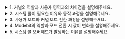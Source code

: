 <details>
    <summary>1. 커널의 역할과 사용자 영역과의 차이점을 설명해주세요.</summary>
    <br>
    
"커널은 운영체제의 **핵심 부분**으로, 하드웨어와 애플리케이션 사이에서 **중재자 역할**을 담당합니다."

커널의 가장 중요한 역할은 **시스템 자원 관리**입니다. CPU 스케줄링을 통해 여러 프로세스가 공정하게 CPU를 사용하도록 조율하고, 메모리 관리를 통해 각 프로세스가 안전하게 메모리 공간을 할당받아 사용할 수 있게 보장합니다. 또한 파일 시스템 관리, 디바이스 드라이버 제어, 네트워크 통신 등 **하드웨어와 직접 상호작용하는 모든 저수준 작업**을 처리합니다.

사용자 영역과의 핵심 차이점은 **실행 권한과 접근 범위**입니다. 커널은 **커널 모드**에서 실행되어 시스템의 모든 자원에 제한 없이 접근할 수 있습니다. 반면 사용자 영역의 프로그램들은 **사용자 모드**에서 실행되며, 보안상 하드웨어 직접 접근이 금지됩니다.

메모리 공간도 **완전히 분리**되어 있습니다. 커널은 보호된 커널 공간을 사용하고, 사용자 프로그램들은 각각 독립된 가상 메모리 공간을 할당받습니다. 사용자 프로그램이 파일 읽기나 네트워크 통신 같은 작업을 하려면 반드시 **시스템 콜**을 통해 커널에 요청해야 합니다. 이때 **모드 전환**이 발생하면서 커널이 대신 작업을 수행하고 결과를 돌려주는 방식으로 **시스템의 안정성과 보안**을 보장합니다.

</details>

<details>
    <summary>2. 시스템 콜이 필요한 이유와 동작 과정을 설명해주세요.</summary>
    <br>
    
"시스템 콜은 **사용자 프로그램이 커널 서비스를 요청하기 위한 유일한 통로**입니다."

시스템 콜이 필요한 가장 중요한 이유는 **보안과 안정성 보장**입니다. 만약 사용자 프로그램이 하드웨어에 직접 접근할 수 있다면, 악의적인 프로그램이 시스템을 망가뜨리거나 다른 프로그램의 메모리를 침범할 수 있습니다. 따라서 **하드웨어 접근을 커널이 독점**하고, 사용자 프로그램은 반드시 커널을 통해서만 하드웨어를 사용할 수 있도록 제한합니다.

또한 **자원 관리의 일관성**을 위해서도 필요합니다. 여러 프로그램이 동시에 파일을 읽거나 네트워크를 사용할 때, 커널이 중앙에서 조율해야 충돌 없이 안전하게 작업할 수 있습니다.

**시스템 콜의 동작 과정**을 설명드리면, 먼저 사용자 프로그램이 `read()` 같은 라이브러리 함수를 호출합니다. 이 함수가 **시스템 콜 번호와 매개변수를 CPU 레지스터에 설정**하고, **소프트웨어 인터럽트**를 발생시켜 **사용자 모드에서 커널 모드로 전환**합니다.

커널 모드로 전환되면 **인터럽트 핸들러**가 시스템 콜 번호를 확인해서 **시스템 콜 테이블**에서 해당하는 커널 함수를 찾아 실행합니다. 커널 함수가 실제 하드웨어 작업을 처리한 후, **결과를 레지스터에 저장**하고 **사용자 모드로 복귀**합니다.

예를 들어 파일을 읽을 때는, 커널이 파일 시스템을 통해 디스크에서 데이터를 읽어와 사용자 버퍼에 복사하고, 읽은 바이트 수를 반환합니다. 이 과정에서 **모드 전환 오버헤드**가 발생하지만, 시스템의 안정성을 위해 반드시 필요한 메커니즘입니다.

</details>

<details>
    <summary>3. 사용자 모드와 커널 모드 전환 과정을 설명해주세요.</summary>
    <br>
    
 "모드 전환은 **CPU의 권한 수준을 변경하는 핵심 메커니즘**으로, 시스템의 보안과 안정성을 보장합니다."

**사용자 모드에서 커널 모드로 전환하는 과정**을 말씀드리면, 사용자 프로그램이 시스템 콜을 호출하면 **소프트웨어 인터럽트**가 발생합니다. 이 순간 **CPU가 자동으로 현재 실행 상태를 보존**합니다. 구체적으로는 **프로그램 카운터, 스택 포인터, 범용 레지스터 값들**을 모두 커널 스택에 저장하고, **CPU의 모드 비트를 0으로 변경**해서 커널 모드로 전환됩니다.

그 다음 **인터럽트 벡터 테이블**을 참조해서 해당하는 **인터럽트 핸들러 주소로 점프**합니다. 이때 중요한 것은 **사용자 스택에서 커널 스택으로 전환**된다는 점입니다. 커널이 시스템 콜 번호를 확인하고 **시스템 콜 테이블에서 적절한 커널 함수를 찾아 실행**합니다.

**커널 모드에서 사용자 모드로 복귀하는 과정**은 반대입니다. 커널 함수가 작업을 완료하면 **결과값을 특정 레지스터에 저장**하고, **복귀 명령어**를 실행합니다. 이때 이전에 저장했던 **사용자 프로그램의 모든 실행 상태를 복원**합니다. **프로그램 카운터, 스택 포인터, 레지스터 값들**을 원래대로 되돌리고, **CPU의 모드 비트를 1로 설정**해서 사용자 모드로 복귀합니다.

**모드 전환의 오버헤드**도 고려해야 할 중요한 부분입니다. 레지스터 저장과 복원, 캐시 무효화, TLB 플러시 등으로 인해 **상당한 시간이 소요**됩니다. 하지만 이는 **시스템 보안과 안정성을 위해 반드시 감수해야 하는 비용**입니다.

가장 중요한 점은 모든 모드 전환이 **하드웨어 차원에서 강제적으로 이루어진다**는 것입니다. 사용자 프로그램이 임의로 커널 모드로 전환할 수 없고, 오직 **인터럽트, 예외, 시스템 콜을 통해서만 가능**합니다.

</details>

<details>
    <summary>4. Modebit의 역할과 모드 전환 시 값이 변화를 설명해주세요.</summary>
    <br>
    
"Modebit는 **CPU 내부의 특별한 레지스터 비트**로, 현재 실행 중인 프로그램의 **권한 수준을 나타내는 핵심 지표**입니다."

Modebit는 **0과 1 두 가지 값**만 가질 수 있습니다. **0은 커널 모드(특권 모드)**를 의미하고, **1은 사용자 모드**를 의미합니다. CPU가 명령어를 실행할 때마다 **이 비트를 먼저 확인**해서 해당 명령어를 실행할 권한이 있는지 판단합니다.

예를 들어 **I/O 명령어, 메모리 관리 명령어, 인터럽트 제어 명령어** 같은 특권 명령어들은 Modebit가 0일 때만 실행 가능합니다. 만약 사용자 모드에서 이런 명령어를 실행하려고 하면 **하드웨어가 자동으로 예외를 발생**시켜 커널이 해당 프로세스를 강제 종료시킵니다.

**모드 전환 시 Modebit 변화**를 설명하면, **사용자 모드에서 커널 모드로 전환**될 때, 시스템 콜이나 인터럽트가 발생하면 **CPU가 자동으로 Modebit를 0으로 설정**합니다. 이는 소프트웨어가 아닌 **하드웨어에서 강제적으로 처리**되는 과정입니다.

**커널 모드에서 사용자 모드로 복귀**할 때는 **복귀 명령어 실행과 동시에 Modebit가 1로 변경**됩니다. 이때 중요한 것은 **커널만이 Modebit를 변경할 수 있다**는 점입니다. 사용자 프로그램은 절대 임의로 이 값을 조작할 수 없습니다.

Modebit는 **시스템 보안의 최후 방어선** 역할을 합니다. 모든 하드웨어 접근과 특권 명령어 실행을 **하드웨어 차원에서 실시간으로 검증**하므로, 소프트웨어 버그나 악의적인 코드로도 우회할 수 없습니다. 또한 **멀티태스킹 환경에서 프로세스 간 보호**도 제공합니다. 각 프로세스가 자신만의 사용자 모드에서 실행되므로, 다른 프로세스나 시스템 자원에 함부로 접근할 수 없게 됩니다.

</details>

<details>
    <summary>5. 시스템 콜 오버헤드가 발생하는 이유를 설명해주세요.</summary>
    <br>
    
</details>
